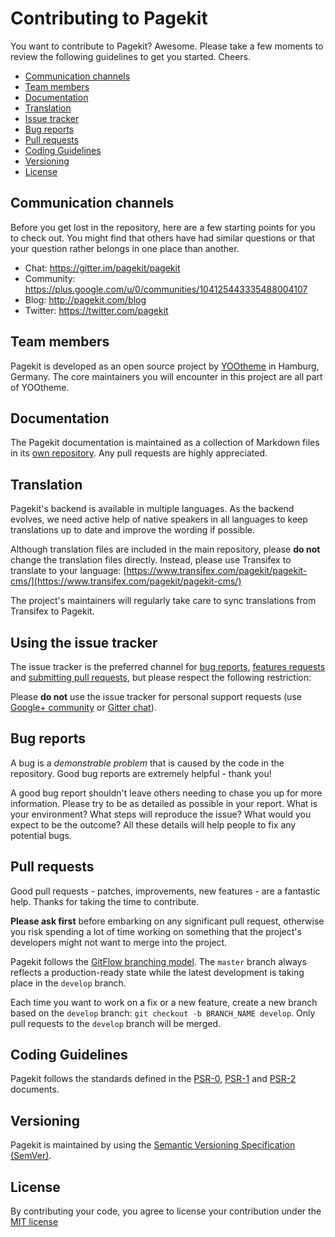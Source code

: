 # Contributing to Pagekit

You want to contribute to Pagekit? Awesome. Please take a few moments to
review the following guidelines to get you started. Cheers.

* [Communication channels](#communication)
* [Team members](#team)
* [Documentation](#documentation)
* [Translation](#translation)
* [Issue tracker](#issues)
* [Bug reports](#bugs)
* [Pull requests](#pull-requests)
* [Coding Guidelines](#guidelines)
* [Versioning](#versioning)
* [License](#license)

<a name="communication"></a>
## Communication channels

Before you get lost in the repository, here are a few starting points
for you to check out. You might find that others have had similar
questions or that your question rather belongs in one place than another.

* Chat: https://gitter.im/pagekit/pagekit
* Community: https://plus.google.com/u/0/communities/104125443335488004107
* Blog: http://pagekit.com/blog
* Twitter: https://twitter.com/pagekit

<a name="team"></a>
## Team members

Pagekit is developed as an open source project by [YOOtheme](http://yootheme.com)
in Hamburg, Germany. The core maintainers you will encounter in this project
are all part of YOOtheme.

## Documentation

The Pagekit documentation is maintained as a collection of Markdown files in its
[own repository](https://github.com/pagekit/docs). Any pull requests are highly appreciated.

## Translation

Pagekit's backend is available in multiple languages. As the backend evolves, we
need active help of native speakers in all languages to keep translations up to date
and improve the wording if possible.

Although translation files are included in the main repository, please **do not**
change the translation files directly. Instead, please use Transifex to translate
to your language: [https://www.transifex.com/pagekit/pagekit-cms/](https://www.transifex.com/pagekit/pagekit-cms/)

The project's maintainers will regularly take care to sync translations from Transifex
to Pagekit.

<a name="issues"></a>
## Using the issue tracker

The issue tracker is the preferred channel for [bug reports](#bugs),
[features requests](#features) and [submitting pull
requests](#pull-requests), but please respect the following restriction:

Please **do not** use the issue tracker for personal support requests (use
[Google+ community](https://plus.google.com/u/0/communities/104125443335488004107) or
[Gitter chat](https://gitter.im/pagekit/pagekit)).

<a name="bugs"></a>
## Bug reports

A bug is a _demonstrable problem_ that is caused by the code in the repository.
Good bug reports are extremely helpful - thank you!

A good bug report shouldn't leave others needing to chase you up for more
information. Please try to be as detailed as possible in your report. What is
your environment? What steps will reproduce the issue? What would you expect to
be the outcome? All these details will help people to fix any potential bugs.

<a name="pull-requests"></a>
## Pull requests

Good pull requests - patches, improvements, new features - are a fantastic
help. Thanks for taking the time to contribute.

**Please ask first** before embarking on any significant pull request,
otherwise you risk spending a lot of time working on something that the
project's developers might not want to merge into the project.

Pagekit follows the [GitFlow branching model](https://de.atlassian.com/git/tutorials/comparing-workflows/gitflow-workflow). The ```master``` branch always reflects a production-ready state while the latest development is taking place in the ```develop``` branch.

Each time you want to work on a fix or a new feature, create a new branch based on the ```develop``` branch: ```git checkout -b BRANCH_NAME develop```. Only pull requests to the ```develop``` branch will be merged.

<a name="guidelines"></a>
## Coding Guidelines

Pagekit follows the standards defined in the [PSR-0](https://github.com/php-fig/fig-standards/blob/master/accepted/PSR-0.md), [PSR-1](https://github.com/php-fig/fig-standards/blob/master/accepted/PSR-1-basic-coding-standard.md) and [PSR-2](https://github.com/php-fig/fig-standards/blob/master/accepted/PSR-2-coding-style-guide.md) documents.


## Versioning

Pagekit is maintained by using the [Semantic Versioning Specification (SemVer)](http://semver.org).

<a name="license"></a>
## License

By contributing your code, you agree to license your contribution under the [MIT license](LICENSE)
